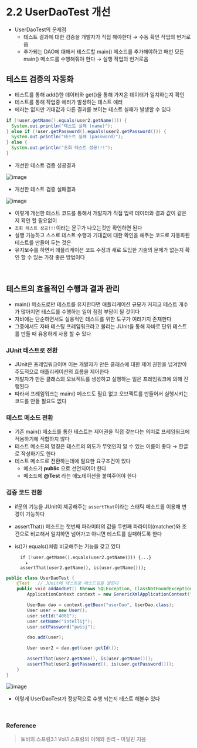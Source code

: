 # 2.2 UserDaoTest 개선
* UserDaoTest의 문제점
  * 테스트 결과에 대한 검증을 개발자가 직접 해야한다 → 수동 확인 작업의 번거로음
  * 추가되는 DAO에 대해서 테스트할 main() 메소드를 추가해야하고 매번 모든 main() 메소드를 수행해줘야 한다 → 실행 작업의 번거로음

## 테스트 검증의 자동화
* 테스트를 통해 add()한 데이터와 get()을 통해 가져온 데이터가 일치하는지 확인
* 테스트를 통해 작업중 에러가 발생하는 테스트 에러
* 에러는 없지만 기대값과 다른 결과를 보이는 테스트 실패가 발생할 수 있다

```java
if (!user.getName().equals(user2.getName())) {
  System.out.println("테스트 실패 (name)");
} else if (!user.getPassword().equals(user2.getPassword())) {
  System.out.println("테스트 실패 (password)");
} else {
  System.out.println("조회 테스트 성공!!!");
}
```

* 개선한 테스트 검증 성공결과

![image](https://user-images.githubusercontent.com/62369538/147002727-98517c68-0605-476b-b0be-bce6abefb70d.png)

* 개선한 테스트 검증 실패결과

![image](https://user-images.githubusercontent.com/62369538/147002673-8a34163c-aed4-4194-be24-63ae317ebeb5.png)

* 이렇게 개선한 테스트 코드를 통해서 개발자가 직접 입력 데이터와 결과 값이 같은지 확인 할 필요없이
* `조회 테스트 성공!!!`이라는 문구가 나오는것만 확인하면 된다
* 실행 가능하고 스스로 테스트 수행과 기대값에 대한 확인을 해주는 코드로 자동화된 테스트를 만들어 두는 것은
* 유지보수를 하면서 애플리케이션 코드 수정과 새로 도입한 기술의 문제가 없는지 확인 할 수 있는 가장 좋은 방법이다

</br>

## 테스트의 효율적인 수행과 결과 관리
* main() 메소드로만 테스트를 유지한다면 애플리케이션 규모가 커지고 테스트 개수가 많아지면 테스트를 수행하는 일이 점점 부담이 될 것이다
* 자바에는 단순하면서도 실용적인 테스트를 위한 도구가 여러가지 존재한다
* 그중에서도 자바 테스팅 프레임워크라고 불리는 JUnit을 통해 자바로 단위 테스트를 만들 때 유용하게 사용 할 수 있다

### JUnit 테스트로 전환
* JUnit은 프레임워크이며 이는 개발자가 만든 클래스에 대한 제어 권한을 넘겨받아 주도적으로 애플리케이션의 흐름을 제어한다
* 개발자가 만든 클래스의 오브젝트를 생성하고 실행하는 일은 프레임워크에 의해 진행된다
* 따라서 프레임워크는 main() 메소드도 필요 없고 오브젝트를 만들어서 실행시키는 코드를 만들 필요도 없다


### 테스트 메소드 전환
* 기존 main() 메소드를 통한 테스트는 제어권을 직접 갖는다는 의미로 프레임워크에 적용하기에 적합하지 않다
* 테스트 메소드의 명칭은 테스트의 의도가 무엇인지 알 수 있는 이름이 좋다 → 한글로 작성하기도 한다
* 테스트 메소드로 전환하는데에 필요한 요구조건이 있다
  * 메소드가 **public** 으로 선언되어야 한다
  * 메소드에 **@Test** 라는 애노테이션을 붙여주어야 한다


### 검증 코드 전환
* if문의 기능을 JUnit이 제공해주는 `assertThat`이라는 스태틱 메소드를 이용해 변경이 가능하다
* assertThat() 메소드는 첫번째 파라미터의 값을 두번째 파라미터(matcher)와 조건으로 비교해서 일치하면 넘어가고 아니면 테스트를 실패하도록 한다
* is()가 equals()처럼 비교해주는 기능을 갖고 있다

        if (!user.getName().equals(user2.getName())) {...}
          ↓
        assertThat(user2.getName(), is(user.getName()));

```java
public class UserDaoTest {
    @Test   // JUnit에 테스트용 메소드임을 알린다
    public void addAndGet() throws SQLException, ClassNotFoundException {
        ApplicationContext context = new GenericXmlApplicationContext("applicationContext.xml");

        UserDao dao = context.getBean("userDao", UserDao.class);
        User user = new User();
        user.setId("4001");
        user.setName("intellij");
        user.setPassword("pwisj");

        dao.add(user);

        User user2 = dao.get(user.getId());

        assertThat(user2.getName(), is(user.getName()));
        assertThat(user2.getPassword(), is(user.getPassword()));
    }
}
```

![image](https://user-images.githubusercontent.com/62369538/147006465-dd1d4428-5880-44fd-972a-cdc44fbbcbb0.png)

* 이렇게 UserDaoTest가 정상적으로 수행 되는지 테스트 해볼수 있다

</br>

### Reference
> 토비의 스프링3.1 Vol.1 스프링의 이해와 원리 - 이일민 지음
